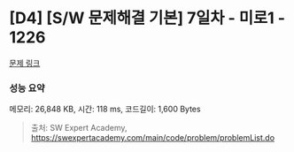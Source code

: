 # [D4] [S/W 문제해결 기본] 7일차 - 미로1 - 1226 

[문제 링크](https://swexpertacademy.com/main/code/problem/problemDetail.do?contestProbId=AV14vXUqAGMCFAYD) 

### 성능 요약

메모리: 26,848 KB, 시간: 118 ms, 코드길이: 1,600 Bytes



> 출처: SW Expert Academy, https://swexpertacademy.com/main/code/problem/problemList.do